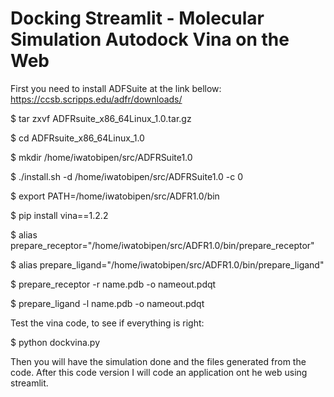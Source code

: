 # Docking Streamlit - Molecular Simulation Autodock Vina on the Web

First you need to install ADFSuite at the link bellow: 
https://ccsb.scripps.edu/adfr/downloads/

$ tar zxvf ADFRsuite_x86_64Linux_1.0.tar.gz

$ cd ADFRsuite_x86_64Linux_1.0

$ mkdir /home/iwatobipen/src/ADFRSuite1.0

$ ./install.sh -d /home/iwatobipen/src/ADFRSuite1.0 -c 0

$ export PATH=/home/iwatobipen/src/ADFR1.0/bin

$ pip install vina==1.2.2 

$ alias prepare_receptor="/home/iwatobipen/src/ADFR1.0/bin/prepare_receptor"

$ alias prepare_ligand="/home/iwatobipen/src/ADFR1.0/bin/prepare_ligand"

$ prepare_receptor -r name.pdb -o nameout.pdqt

$ prepare_ligand -l name.pdb -o nameout.pdqt

Test the vina code, to see if everything is right:

$ python dockvina.py

Then you will have the simulation done and the files generated from the code.  After this code version I will code an application ont he web using streamlit. 
